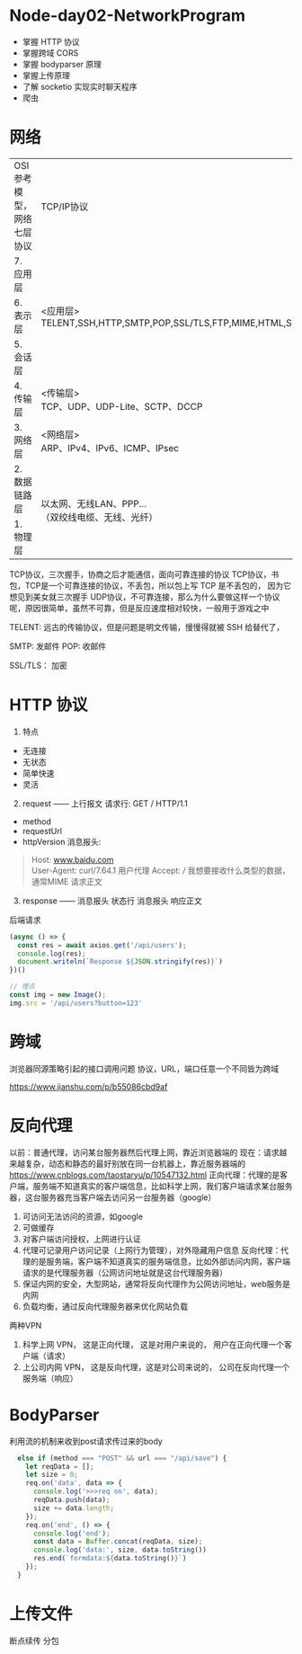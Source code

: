 # Node-day02-NetworkProgram
- 掌握 HTTP 协议
- 掌握跨域 CORS
- 掌握 bodyparser 原理
- 掌握上传原理
- 了解 socketio 实现实时聊天程序
- 爬虫

# 网络

<table>
  <tr>
    <td>OSI参考模型，网络七层协议</td>
    <td>TCP/IP协议</td>
  </tr>
  <tr>
    <td>7. 应用层</td>
    <td rowspan="3"><应用层><br />TELENT,SSH,HTTP,SMTP,POP,SSL/TLS,FTP,MIME,HTML,SNMP,MIB,SIP,RTP...</td>
  </tr>
  <tr>
    <td>6. 表示层</td>
  </tr>
  <tr>
    <td>5. 会话层</td>
  </tr>
  <tr>
    <td>4. 传输层</td>
    <td><传输层><br />TCP、UDP、UDP-Lite、SCTP、DCCP</td>
  </tr>
  <tr>
    <td>3. 网络层</td>
    <td><网络层><br/>ARP、IPv4、IPv6、ICMP、IPsec</td>
  </tr>
  <tr>
    <td>2. 数据链路层</td>
    <td rowspan="2">以太网、无线LAN、PPP...<br />（双绞线电缆、无线、光纤）</td>
  </tr>
  <tr>
    <td>1. 物理层</td>
  </tr>
</table>

TCP协议，三次握手，协商之后才能通信，面向可靠连接的协议
TCP协议，书包，TCP是一个可靠连接的协议，不丢包，所以包上写 TCP 是不丢包的， 因为它想见到美女就三次握手
UDP协议，不可靠连接，那么为什么要做这样一个协议呢，原因很简单，虽然不可靠，但是反应速度相对较快，一般用于游戏之中

TELENT: 远古的传输协议，但是问题是明文传输，慢慢得就被 SSH 给替代了，

SMTP: 发邮件
POP: 收邮件

SSL/TLS： 加密

# HTTP 协议
1. 特点
  - 无连接
  - 无状态
  - 简单快速
  - 灵活

2. request —— 上行报文
请求行: GET / HTTP/1.1
- method
- requestUrl
- httpVersion
消息报头:
> Host: www.baidu.com       
> User-Agent: curl/7.64.1   用户代理
> Accept: */*               我想要接收什么类型的数据，通常MIME
请求正文

3. response —— 消息报头
状态行
消息报头
响应正文

后端请求

```js
(async () => {
  const res = await axios.get('/api/users');
  console.log(res);
  document.writeln(`Response ${JSON.stringify(res)}`)
})()

// 埋点
const img = new Image();
img.src = '/api/users?button=123'
```

# 跨域
浏览器同源策略引起的接口调用问题
协议，URL，端口任意一个不同皆为跨域

https://www.jianshu.com/p/b55086cbd9af

# 反向代理
以前：普通代理，访问某台服务器然后代理上网，靠近浏览器端的
现在：请求越来越复杂，动态和静态的最好别放在同一台机器上，靠近服务器端的
https://www.cnblogs.com/taostaryu/p/10547132.html
正向代理：代理的是客户端，服务端不知道真实的客户端信息，比如科学上网，我们客户端请求某台服务器，这台服务器充当客户端去访问另一台服务器（google）
1. 可访问无法访问的资源，如google
2. 可做缓存
3. 对客户端访问授权，上网进行认证
4. 代理可记录用户访问记录（上网行为管理），对外隐藏用户信息
反向代理：代理的是服务端，客户端不知道真实的服务端信息，比如外部访问内网，客户端请求的是代理服务器（公网访问地址就是这台代理服务器）
1. 保证内网的安全，大型网站，通常将反向代理作为公网访问地址，web服务是内网
2. 负载均衡，通过反向代理服务器来优化网站负载

两种VPN
1. 科学上网 VPN， 这是正向代理， 这是对用户来说的， 用户在正向代理一个客户端（请求）
2. 上公司内网 VPN， 这是反向代理，这是对公司来说的， 公司在反向代理一个服务端（响应）

# BodyParser
利用流的机制来收到post请求传过来的body

```js
  else if (method === "POST" && url === "/api/save") {
    let reqData = [];
    let size = 0;
    req.on('data', data => {
      console.log('>>>req on', data);
      reqData.push(data);
      size += data.length;
    });
    req.on('end', () => {
      console.log('end');
      const data = Buffer.concat(reqData, size);
      console.log('data:', size, data.toString())
      res.end(`formdata:${data.toString()}`)
    });
  }
```

# 上传文件
断点续传  分包